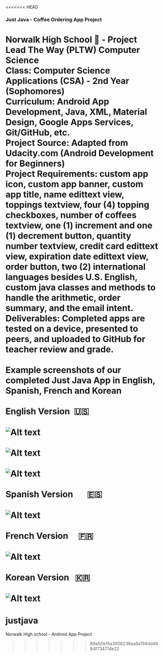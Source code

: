<<<<<<< HEAD
### Just Java - Coffee Ordering App Project<br>
<b>Norwalk High School</b> :school: - <b>Project Lead The Way (PLTW) Computer Science</b><br>
<b>Class:</b> Computer Science Applications (CSA) - 2nd Year (Sophomores)<br>
<b>Curriculum:</b> Android App Development, Java, XML, Material Design, Google Apps Services, Git/GitHub, etc.<br>
<b>Project Source:</b> Adapted from Udacity.com (Android Development for Beginners)<br>
<b>Project Requirements:</b> custom app icon, custom app banner, custom app title, name edittext view, toppings textview, four (4) topping checkboxes, number of coffees textview, one (1) increment and one (1) decrement button, quantity number textview, credit card edittext view, expiration date edittext view, order button, two (2) international languages besides U.S. English, custom java classes and methods to handle the arithmetic, order summary, and the email intent.<br>
<b>Deliverables:</b> Completed apps are tested on a device, presented to peers, and uploaded to GitHub for teacher review and grade.   
<br>
<b>Example screenshots of our completed Just Java App in English, Spanish, French and Korean</b><br><br>
<b>English Version</b>&nbsp;&nbsp;:us:<br><br>
![Alt text](https://github.com/vpluma/vinsonjustjava/blob/master/screenshots/english_unfilled_version.png "English Unfilled Version")
<br><br>
![Alt text](https://github.com/vpluma/vinsonjustjava/blob/master/screenshots/english_filled_version.png "English Filled Version")
<br><br>
![Alt text](https://github.com/vpluma/vinsonjustjava/blob/master/screenshots/english_email_version.png "English Email Version")
<br><br>
<b>Spanish Version</b>&nbsp;&nbsp;&nbsp;&nbsp;&nbsp;&nbsp; :es:<br><br>
![Alt text](https://github.com/vpluma/vinsonjustjava/blob/master/screenshots/spanish_unfilled_version.png "Spanish Version")
<br><br>
<b>French Version</b>&nbsp;&nbsp;&nbsp;&nbsp; :fr:<br><br>
![Alt text](https://github.com/vpluma/vinsonjustjava/blob/master/screenshots/french_unfilled_version.png "French Version")
<br><br>
<b>Korean Version</b>&nbsp;&nbsp; :kr:<br><br>
![Alt text](https://github.com/vpluma/vinsonjustjava/blob/master/screenshots/korean_unfilled_version.png "Korean Version")
=======
# justjava
Norwalk High school - Android App Project
>>>>>>> 89afd1e15a3656238aa8a194dd4984f734714e22
